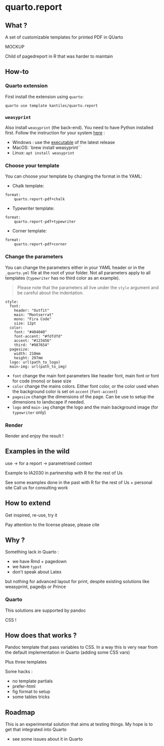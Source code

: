 # quarto.report

## What ?

A set of customizable templates for printed PDF in QUarto

MOCKUP

Child of pagedreport in R that was harder to maintain

## How-to

### Quarto extension

First install the extension using `quarto`:

```
quarto use template kantiles/quarto.report
```

### `weasyprint`

Also install `weasyprint` (the back-end). You need to have Python installed first. Follow the instruction for your system [here](https://doc.courtbouillon.org/weasyprint/stable/first_steps.html#installation) :

- Windows : use the [executable](https://github.com/Kozea/WeasyPrint/releases) of the latest release
- MacOS: `brew install weasyprint``
- Linux: `apt install weasyprint`

### Choose your template

You can choose your template by changing the format in the YAML:

- Chalk template:

```
format:
    quarto.report-pdf+chalk
```

- Typewriter template:

```
format:
    quarto.report-pdf+typewriter
```

- Corner template:

```
format:
    quarto.report-pdf+corner
```

### Change the parameters

You can change the parameters either in your YAML header or in the `_quarto.yml` file at the root of your folder.
Not all parameters apply to all templates (`typewriter` has no third color as an example).

> Please note that the parameters all live under the `style` argument and be careful about the indentation.

```
style:
  font:
    header: "Outfit"
    main: "Montserrat"
    mono: "Fira Code"
    size: 12pt
  color:
    font: "#404040"
    font-accent: "#fdfdfd"
    accent: "#123456"
    third: "#987654"
  pagesize:
    width: 210mm
    height: 297mm
  logo: url(path_to_logo)
  main-img: url(path_to_img)
  ```

- `font` change the main font parameters like header font, main font or font for code (mono) or base size
- `color` change the mains colors. Either font color, or the color used when the background color is set on `accent` (`font-accent`)
- `pagesize` change the dimensions of the page. Can be use to setup the dimensions to landscape if needed.
- `logo` and `main-img` change the logo and the main background image (for `typewriter` only)

### Render

Render and enjoy the result !

## Examples in the wild

use -> for a report
-> parametrised context

Example to IA2030 in partnership with R for the rest of Us

See some examples done in the past with R for the rest of Us + personal site
Call us for consulting work

## How to extend 

Get inspired, re-use, try it

Pay attention to the license please, please cite

## Why ?

Something lack in Quarto :

- we have Rmd + pagedown
- we have `typst`
- don't speak about Latex

but nothing for advanced layout for print, despite existing solutions like weasyprint, pagedjs or Prince

### Quarto

This solutions are supported by pandoc

CSS !

## How does that works ?

Pandoc template that pass variables to CSS.
In a way this is very near from the default implementation in Quarto (adding some CSS vars)

Plus three templates

Some hacks :
- no template partials
- prefer-html
- fig format to setup
- some tables tricks

## Roadmap

This is an experimental solution that aims at testing things. My hope is to get that integrated into Quarto

- see some issues about it in Quarto

